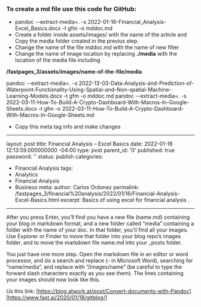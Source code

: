 ### To create a md file use this code for GitHub:

* pandoc --extract-media=. -s 2022-01-16-Financial_Analysis-Excel_Basics.docx -t gfm -o mddoc.md
* Create a folder inside assets/images/ with the name of the article and Copy the media folder created in the previus step.
* Change the name of the file mddoc.md with the name of new filter
* Change the name of image location by replacing **./media** with the location of the media file including

**/fastpages_3/assets/images/name-of-the-file/media**



pandoc --extract-media=. -s 2022-13-03-Data-Analysis-and-Prediction-of-Waterpoint-Functionality-Using-Spatial-and-Non-spatial-Machine-Learning-Models.docx -t gfm -o mddoc.md
pandoc --extract-media=. -s 2022-03-11-How-To-Build-A-Crypto-Dashboard-With-Macros-In-Google-Sheets.docx -t gfm -o 2022-03-11-How-To-Build-A-Crypto-Dashboard-With-Macros-In-Google-Sheets.md



* Copy this meta tag info and make changes

---
layout: post
title: Financial Analysis – Excel Basics
date: 2022-01-16 12:13:59.000000000 -04:00
type: post
parent_id: '0'
published: true
password: ''
status: publish
categories:
- Financial Analysis
tags:
- Analytics
- Financial Analysis
- Business
meta:
author: Carlos Ordonez
permalink: /fastpages_3/financial%20analysis/2022/01/16/Financial-Analysis-Excel-Basics.html
excerpt: Basics of using excel for financial analysis .
---


After you press Enter, you’ll find you have a new file (name.md) containing your blog in markdown format, and a new folder called “media” containing a folder with the name of your doc. In that folder, you’ll find all your images. Use Explorer or Finder to move that folder into your blog repo’s images folder, and to move the markdown file name.md into your _posts folder.

You just have one more step. Open the markdown file in an editor or word processor, and do a search and replace (- in Microsoft Word), searching for “name/media”, and replace with “/images/name” (be careful to type the forward slash characters exactly as you see them). The lines containing your images should now look like this.

Us this link:
[https://blog.atwork.at/post/Convert-documents-with-Pandoc]
[https://www.fast.ai/2020/01/18/gitblog/]
